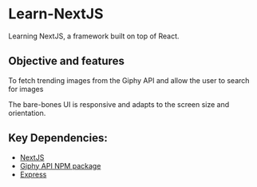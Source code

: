 # Learn-NextJS
Learning NextJS, a framework built on top of React.

## Objective and features
To fetch trending images from the Giphy API and allow the user to search for images

The bare-bones UI is responsive and adapts to the screen size and orientation.

## Key Dependencies:
* [NextJS](https://nextjs.org)
* [Giphy API NPM package](https://www.npmjs.com/package/giphy-api)
* [Express](https://expressjs.com)